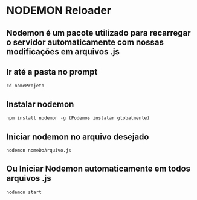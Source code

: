 # NODEMON Reloader
## Nodemon é um pacote utilizado para recarregar o servidor automaticamente com nossas modificações em arquivos .js

## Ir até a pasta no prompt
    cd nomeProjeto

## Instalar nodemon
    npm install nodemon -g (Podemos instalar globalmente)

## Iniciar nodemon no arquivo desejado
    nodemon nomeDoArquivo.js

## Ou Iniciar Nodemon automaticamente em todos arquivos .js
    nodemon start
